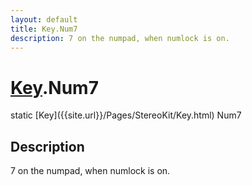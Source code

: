 ```yaml
---
layout: default
title: Key.Num7
description: 7 on the numpad, when numlock is on.
---
```

# [Key]({{site.url}}/Pages/StereoKit/Key.html).Num7

<div class='signature' markdown='1'>
static [Key]({{site.url}}/Pages/StereoKit/Key.html) Num7
</div>

## Description
7 on the numpad, when numlock is on.

